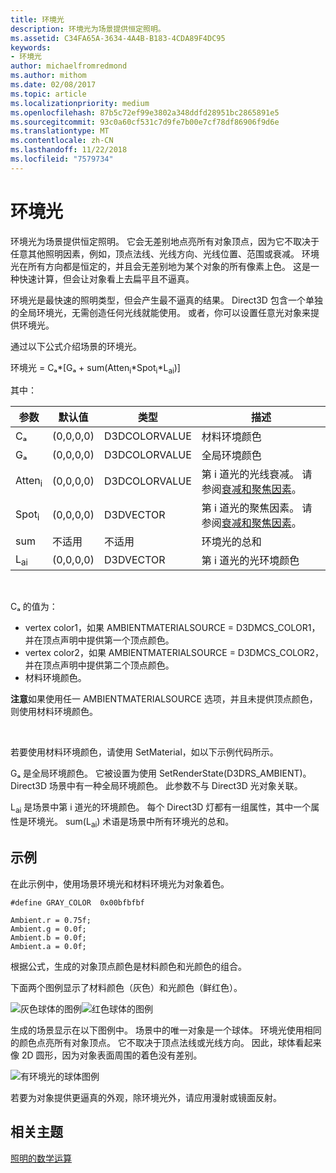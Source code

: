 ```yaml
---
title: 环境光
description: 环境光为场景提供恒定照明。
ms.assetid: C34FA65A-3634-4A4B-B183-4CDA89F4DC95
keywords:
- 环境光
author: michaelfromredmond
ms.author: mithom
ms.date: 02/08/2017
ms.topic: article
ms.localizationpriority: medium
ms.openlocfilehash: 87b5c72ef99e3802a348ddfd28951bc2865891e5
ms.sourcegitcommit: 93c0a60cf531c7d9fe7b00e7cf78df86906f9d6e
ms.translationtype: MT
ms.contentlocale: zh-CN
ms.lasthandoff: 11/22/2018
ms.locfileid: "7579734"
---
```

# <a name="ambient-lighting"></a>环境光


环境光为场景提供恒定照明。 它会无差别地点亮所有对象顶点，因为它不取决于任意其他照明因素，例如，顶点法线、光线方向、光线位置、范围或衰减。 环境光在所有方向都是恒定的，并且会无差别地为某个对象的所有像素上色。 这是一种快速计算，但会让对象看上去扁平且不逼真。

环境光是最快速的照明类型，但会产生最不逼真的结果。 Direct3D 包含一个单独的全局环境光，无需创造任何光线就能使用。 或者，你可以设置任意光对象来提供环境光。

通过以下公式介绍场景的环境光。

环境光 = Cₐ\*\[Gₐ + sum(Atten<sub>i</sub>\*Spot<sub>i</sub>\*L<sub>ai</sub>)\]

其中：

| 参数         | 默认值 | 类型          | 描述                                                                                                       |
|-------------------|---------------|---------------|-------------------------------------------------------------------------------------------------------------------|
| Cₐ                | (0,0,0,0)     | D3DCOLORVALUE | 材料环境颜色                                                                                            |
| Gₐ                | (0,0,0,0)     | D3DCOLORVALUE | 全局环境颜色                                                                                              |
| Atten<sub>i</sub> | (0,0,0,0)     | D3DCOLORVALUE | 第 i 道光的光线衰减。 请参阅[衰减和聚焦因素](attenuation-and-spotlight-factor.md)。 |
| Spot<sub>i</sub>  | (0,0,0,0)     | D3DVECTOR     | 第 i 道光的聚焦因素。 请参阅[衰减和聚焦因素](attenuation-and-spotlight-factor.md)。  |
| sum               | 不适用           | 不适用           | 环境光的总和                                                                                          |
| L<sub>ai</sub>    | (0,0,0,0)     | D3DVECTOR     | 第 i 道光的光环境颜色                                                                              |

 

Cₐ 的值为：

-   vertex color1，如果 AMBIENTMATERIALSOURCE = D3DMCS\_COLOR1，并在顶点声明中提供第一个顶点颜色。
-   vertex color2，如果 AMBIENTMATERIALSOURCE = D3DMCS\_COLOR2，并在顶点声明中提供第二个顶点颜色。
-   材料环境颜色。

**注意**如果使用任一 AMBIENTMATERIALSOURCE 选项，并且未提供顶点颜色，则使用材料环境颜色。

 

若要使用材料环境颜色，请使用 SetMaterial，如以下示例代码所示。

Gₐ 是全局环境颜色。 它被设置为使用 SetRenderState(D3DRS\_AMBIENT)。 Direct3D 场景中有一种全局环境颜色。 此参数不与 Direct3D 光对象关联。

L<sub>ai</sub> 是场景中第 i 道光的环境颜色。 每个 Direct3D 灯都有一组属性，其中一个属性是环境光。 sum(L<sub>ai</sub>) 术语是场景中所有环境光的总和。

## <a name="span-idexamplespanspan-idexamplespanspan-idexamplespanexample"></a><span id="Example"></span><span id="example"></span><span id="EXAMPLE"></span>示例


在此示例中，使用场景环境光和材料环境光为对象着色。

```
#define GRAY_COLOR  0x00bfbfbf

Ambient.r = 0.75f;
Ambient.g = 0.0f;
Ambient.b = 0.0f;
Ambient.a = 0.0f;
```

根据公式，生成的对象顶点颜色是材料颜色和光颜色的组合。

下面两个图例显示了材料颜色（灰色）和光颜色（鲜红色）。

![灰色球体的图例](images/amb1.jpg)![红色球体的图例](images/lightred.jpg)

生成的场景显示在以下图例中。 场景中的唯一对象是一个球体。 环境光使用相同的颜色点亮所有对象顶点。 它不取决于顶点法线或光线方向。 因此，球体看起来像 2D 圆形，因为对象表面周围的着色没有差别。

![有环境光的球体图例](images/lighta.jpg)

若要为对象提供更逼真的外观，除环境光外，请应用漫射或镜面反射。

## <a name="span-idrelated-topicsspanrelated-topics"></a><span id="related-topics"></span>相关主题


[照明的数学运算](mathematics-of-lighting.md)

 

 




